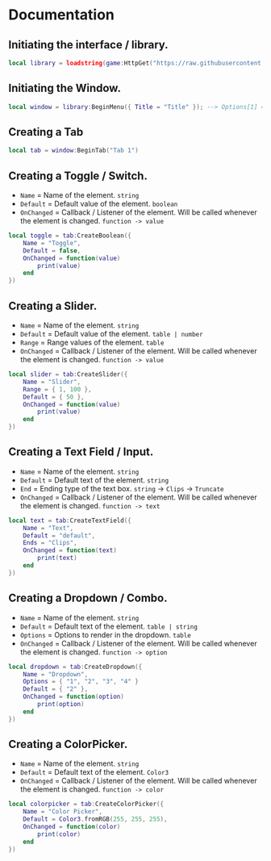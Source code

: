 # Documentation

## Initiating the interface / library.
```lua
local library = loadstring(game:HttpGet("https://raw.githubusercontent.com/Iujan/RainV2Interface/main/Interface.lua", true))()
```

## Initiating the Window.
```lua
local window = library:BeginMenu({ Title = "Title" }); --> Options[1] = Title (Only one option needed, set to default if not passed)
```

## Creating a Tab
```lua
local tab = window:BeginTab("Tab 1")
```

## Creating a Toggle / Switch.
* `Name`      = Name of the element.  `string`
* `Default`   = Default value of the element. `boolean`
* `OnChanged` = Callback / Listener of the element. Will be called whenever the element is changed. `function -> value`

```lua
local toggle = tab:CreateBoolean({
    Name = "Toggle",
    Default = false,
    OnChanged = function(value) 
        print(value)
    end
})
```

## Creating a Slider.
* `Name`      = Name of the element.  `string`
* `Default`   = Default value of the element. `table | number`
* `Range`     = Range values of the element.  `table`
* `OnChanged` = Callback / Listener of the element. Will be called whenever the element is changed. `function -> value` 

```lua
local slider = tab:CreateSlider({
    Name = "Slider",
    Range = { 1, 100 },
    Default = { 50 },
    OnChanged = function(value) 
        print(value)
    end
})
```

## Creating a Text Field / Input.
* `Name`      = Name of the element.  `string`
* `Default`   = Default text of the element. `string`
* `End`       = Ending type of the text box. `string` -> `Clips` -> `Truncate`
* `OnChanged` = Callback / Listener of the element. Will be called whenever the element is changed. `function -> text` 

```lua
local text = tab:CreateTextField({
    Name = "Text",
    Default = "default",
    Ends = "Clips",
    OnChanged = function(text) 
        print(text)
    end
})
```

## Creating a Dropdown / Combo.
* `Name`      = Name of the element.  `string`
* `Default`   = Default text of the element. `table | string`
* `Options`   = Options to render in the dropdown. `table`
* `OnChanged` = Callback / Listener of the element. Will be called whenever the element is changed. `function -> option` 

```lua
local dropdown = tab:CreateDropdown({
    Name = "Dropdown",
    Options = { "1", "2", "3", "4" }
    Default = { "2" },
    OnChanged = function(option) 
        print(option)
    end
})
```

## Creating a ColorPicker.
* `Name`      = Name of the element.  `string`
* `Default`   = Default text of the element. `Color3`
* `OnChanged` = Callback / Listener of the element. Will be called whenever the element is changed. `function -> color` 

```lua
local colorpicker = tab:CreateColorPicker({
    Name = "Color Picker",
    Default = Color3.fromRGB(255, 255, 255),
    OnChanged = function(color) 
        print(color)
    end
})
```
